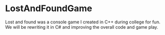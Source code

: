 # LostAndFoundGame
Lost and found was a console game I created in C++ during college for fun. We will be rewriting it in C# and improving the overall code and game play.
